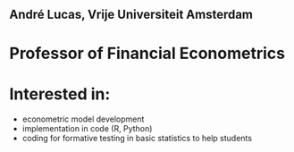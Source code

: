 ## André Lucas, Vrije Universiteit Amsterdam

# Professor of Financial Econometrics

# Interested in:

- econometric model development
- implementation in code (R, Python)
- coding for formative testing in basic statistics to help students
